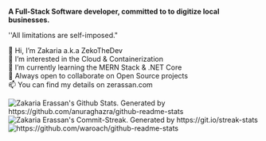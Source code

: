 <b>A Full-Stack Software developer, committed to
to digitize local businesses.</b>

''All limitations are self-imposed."

👋 Hi, I’m Zakaria a.k.a ZekoTheDev <br>
👀 I’m interested in the Cloud & Containerization <br>
🌱 I’m currently learning the MERN Stack & .NET Core <br>
🤝 Always open to collaborate on Open Source projects<br>
📫 You can find my details on zerassan.com <br>

<img align='center' src='https://github-readme-stats.vercel.app/api?username=ZekoTheDev&show_icons=true&theme=omni&hide_border=true' alt="Zakaria Erassan's Github Stats. Generated by https://github.com/anuraghazra/github-readme-stats"/>

<img align='center' src='http://github-readme-streak-stats.herokuapp.com?user=ZekoTheDev&theme=omni&hide_border=true' alt="Zakaria Erassan's Commit-Streak. Generated by https://git.io/streak-stats"/>

<img src='https://github-readme-stats.vercel.app/api/top-langs/?username=ZekoTheDev&layout=compact&theme=omni&hide_border=true' alt='https://github.com/waroach/github-readme-stats'/>
